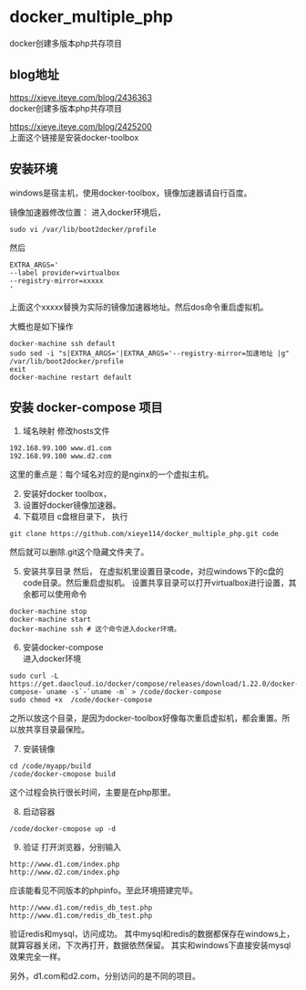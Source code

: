 # docker_multiple_php
docker创建多版本php共存项目

## blog地址

https://xieye.iteye.com/blog/2436363  
docker创建多版本php共存项目

https://xieye.iteye.com/blog/2425200  
上面这个链接是安装docker-toolbox

## 安装环境
windows是宿主机，使用docker-toolbox，镜像加速器请自行百度。

镜像加速器修改位置：
进入docker环境后，

    sudo vi /var/lib/boot2docker/profile

然后

    EXTRA_ARGS='
    --label provider=virtualbox
    --registry-mirror=xxxxx
    '

上面这个xxxxx替换为实际的镜像加速器地址。然后dos命令重启虚拟机。

大概也是如下操作

    docker-machine ssh default 
    sudo sed -i "s|EXTRA_ARGS='|EXTRA_ARGS='--registry-mirror=加速地址 |g" /var/lib/boot2docker/profile 
    exit 
    docker-machine restart default


## 安装 docker-compose 项目
1. 域名映射
修改hosts文件
~~~
192.168.99.100 www.d1.com
192.168.99.100 www.d2.com
~~~
这里的重点是：每个域名对应的是nginx的一个虚拟主机。

2. 安装好docker toolbox，
3. 设置好docker镜像加速器。
4. 下载项目
c盘根目录下，
执行
~~~
git clone https://github.com/xieye114/docker_multiple_php.git code
~~~
然后就可以删除.git这个隐藏文件夹了。

5. 安装共享目录
然后，
   在虚拟机里设置目录code，对应windows下的c盘的code目录。然后重启虚拟机。
   设置共享目录可以打开virtualbox进行设置，其余都可以使用命令
~~~   
docker-machine stop
docker-machine start
docker-machine ssh # 这个命令进入docker环境。
~~~
 6. 安装docker-compose  
  进入docker环境
~~~
sudo curl -L https://get.daocloud.io/docker/compose/releases/download/1.22.0/docker-compose-`uname -s`-`uname -m` > /code/docker-compose
sudo chmod +x  /code/docker-compose
~~~
之所以放这个目录，是因为docker-toolbox好像每次重启虚拟机，都会重置。所以放共享目录最保险。

7. 安装镜像
~~~
cd /code/myapp/build
/code/docker-cmopose build
~~~
这个过程会执行很长时间，主要是在php那里。

8. 启动容器
~~~   
/code/docker-cmopose up -d
~~~
9. 验证
打开浏览器，分别输入
~~~
http://www.d1.com/index.php
http://www.d2.com/index.php
~~~
应该能看见不同版本的phpinfo。至此环境搭建完毕。
~~~
http://www.d1.com/redis_db_test.php
http://www.d1.com/redis_db_test.php
~~~
验证redis和mysql，访问成功。
其中mysql和redis的数据都保存在windows上，就算容器关闭，下次再打开，数据依然保留。
其实和windows下直接安装mysql效果完全一样。

另外，d1.com和d2.com，分别访问的是不同的项目。








